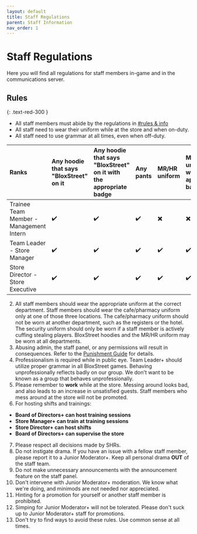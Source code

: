 ```yaml
---
layout: default
title: Staff Regulations
parent: Staff Information
nav_order: 1
---
```


# Staff Regulations 
Here you will find all regulations for staff members in-game and in the communications server.

## Rules
{: .text-red-300 } 
- All staff members must abide by the regulations in [#rules & info](https://discord.gg/bloxstreet)
- All staff need to wear their uniform while at the store and when on-duty.
- All staff need to use grammar at all times, even when off-duty.
 
 | Ranks       | Any hoodie that says "BloxStreet" on it    | Any hoodie that says "BloxStreet" on it with the appropriate badge | Any pants | MR/HR uniform | MR/HR uniform with the appropriate badge | Any appropriate clothing with the HR badge | 
|:-------------|:------------------|:------|:--------|:----------|:--------|:-----------|
| Trainee Team Member - Management Intern  | ✔️| ✔️  | ✔️ | ✖️ | ✖️ | ✖️ |
| Team Leader - Store Manager | ✔️| ✔️  | ✔️ | ✔️ | ✔️ | ✖️ |
| Store Director - Store Executive  | ✔️| ✔️  | ✔️ | ✔️ | ✔️ | ✔️ |

2.  All staff members should wear the appropriate uniform at the correct department. Staff members should wear the cafe/pharmacy uniform only at one of those three locations. The cafe/pharmacy uniform should not be worn at another department, such as the registers or the hotel. The security uniform should only be worn if a staff member is actively cuffing stealing players. BloxStreet hoodies and the MR/HR uniform may be worn at all departments.    
3.  Abusing admin, the staff panel, or any permissions will result in consequences. Refer to the [Punishment Guide](https://support.bloxstreet.store/guides/punishment-guide.html) for details. 
4.  Professionalism is required while in public eye. Team Leader+ should utilize proper grammar in all BloxStreet games. Behaving unprofessionally reflects badly on our group. We don't want to be known as a group that behaves unprofessionally.
5.  Please remember to **work** while at the store. Messing around looks bad, and also leads to an increase in unsatisfied guests. Staff members who mess around at the store will not be promoted.
6.  For hosting shifts and trainings:
  *  **Board of Directors+ can host training sessions**
  *  **Store Manager+ can train at training sessions**
  *  **Store Director+ can host shifts**
  *  **Board of Directors+ can supervise the store**
7.  Please respect all decisions made by SHRs.
8.  Do not instigate drama. If you have an issue with a fellow staff member, please report it to a Junior Moderator+. Keep all personal drama **OUT** of the staff team.
9.  Do not make unnecessary announcements with the announcement feature on the staff panel.
10.  Don't intervene with Junior Moderator+ moderation. We know what we're doing, and minimods are not needed nor appreciated.
11.  Hinting for a promotion for yourself or another staff member is prohibited.
12.  Simping for Junior Moderator+ will not be tolerated. Please don't suck up to Junior Moderator+ staff for promotions.
13.  Don't try to find ways to avoid these rules. Use common sense at all times.
